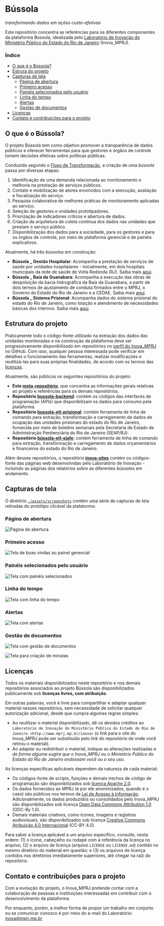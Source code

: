 # Bússola

*transformando dados em ações custo-efetivas*

Este repositório concentra as referências para os diferentes componentes da plataforma Bússola, idealizada pelo [Laboratório de Inovação do Ministério Público do Estado do Rio de Janeiro](http://www.mprj.mp.br/inova) (Inova_MPRJ).

### Índice

- [O que é o Bússola?](#o-que-é-o-bússola)
- [Estrura do projeto](#estrutura-do-projeto)
- [Capturas de tela](#capturas-de-tela)
  - [Página de abertura](#página-de-abertura)
  - [Primeiro acesso](#primeiro-acesso)
  - [Painéis selecionados pelo usuário](#painéis-selecionados-pelo-usuário)
  - [Linha do tempo](#linha-do-tempo)
  - [Alertas](#alertas)
  - [Gestão de documentos](#gestão-de-documentos)
- [Licenças](#licenças)
- [Contato e contribuições para o projeto](#contato-e-contribuições-para-o-projeto)

## O que é o Bússola?

O projeto Bússola tem como objetivo promover a transparência de dados públicos e oferecer ferramentas para que gestores e órgãos de controle tomem decisões efetivas sobre políticas públicas.

Conduzida segundo o [Fluxo de Transformação](https://www.mprj.mp.br/inova/fluxotransformacao), a criação de uma *bússola* passa por diversas etapas:

1. Identificação de uma demanda relacionada ao monitoramento e melhoria na prestação de serviços públicos.
1. Contato e mobilização de atores envolvidos com a execução, avaliação e fiscalização do serviço.
1. Pesquisa colaborativa de melhores práticas de monitoramento aplicadas ao serviço.
1. Seleção de gestores e unidades prototipadores.
1. Priorização de indicadores críticos e abertura de dados.
1. Criação da arquitetura de coleta contínua dos dados nas unidades que prestam o serviço público.
1. Disponibilização dos dados para a sociedade, para os gestores e para os órgãos de controle, por meio de plataforma gerencial e de painéis explicativos.

Atualmente, há três *bússolas* em construção:

- **Bússola _ Gestão Hospitalar**: Acompanha a prestação de serviços de saúde por unidades hospitalares - inicialmente, em dois hospitais municipais da rede de saúde de Volta Redonda (RJ). Saiba mais [aqui](https://www.mprj.mp.br/inova/gestaohospitalar).
- **Bússola _ Baía da Guanabara**: Acompanha a execução das obras de despoluição da bacia hidrográfica da Baía da Guanabara, a partir de dois termos de ajustamento de conduta firmados entre o MPRJ, o Governo do Estado do Rio de Janeiro e a CEDAE. Saiba mais [aqui](http://www.mprj.mp.br/inova/baiaguanabara).
- **Bússola _ Sistema Prisional**: Acompanha dados do sistema prisional do estado do Rio de Janeiro, como lotação e atendimento de necessidades básicas dos internos. Saiba mais [aqui](https://www.mprj.mp.br/inova/sistemaprisional).

## Estrutura do projeto

Praticamente todo o código-fonte utilizado na extração dos dados das unidades monitoradas e na construção da plataforma deve ser progressivamente disponibilizado em repositórios no [perfil do Inova_MPRJ](https://github.com/Inova-MPRJ) no GitHub. Com isso, qualquer pessoa interessada pode verificar em detalhes o funcionamento das ferramentas, realizar modificações e reutilizá-las para suas próprias finalidades, de acordo com os termos das [licenças](#licenças).

Atualmente, são públicos os seguintes repositórios do projeto:

- **Este [meta-repositório](https://github.com/Inova-MPRJ/bussola)**, que concentra as informações gerais relativas ao projeto e referências para os demais repositórios.
- **Repositório [bussola-backend](https://github.com/Inova-MPRJ/bussola-backend)**: contém os códigos das interfaces de programação (APIs) que disponibilizam os dados para consumo pela plataforma.
- **Repositório [bussola-etl-prisional](https://github.com/Inova-MPRJ/bussola-etl-prisional)**: contém ferramenta de linha de comando para extração, transformação e carregamento de dados de ocupação das unidades prisionais do estado do Rio de Janeiro, fornecida por meio de boletins semanais pela Secretaria de Estado da Administração Penitenciária do Rio de Janeiro (SEAP/RJ).
- **Repositório [bússola-etl-siafe](https://github.com/Inova-MPRJ/bussola-etl-siafe)**: contém ferramenta de linha de comando para extração, transformação e carregamento de dados orçamentários e financeiros do estado do Rio de Janeiro.

Além desses repositórios, o repositório **[inova-sites](https://github.com/Inova-MPRJ/inova-sites)** contém os códigos-fonte das páginas web desenvolvidas pelo Laboratório de Inovação - incluindo as páginas dos relatórios sobre as diferentes *bússolas* em andamento.

## Capturas de tela

O diretório [`./assets/screenshots`](./assets/screenshots) contém uma série de capturas de tela retiradas do protótipo clicável da platatorma:

### Página de abertura

![Página de abertura](./assets/screenshots/abertura.svg)

### Primeiro acesso

![Tela de boas vindas ao painel gerencial](./assets/screenshots/primeira_entrada_01.svg)

### Painéis selecionados pelo usuário

![Tela com painéis selecionados](./assets/screenshots/painel_02.svg)

### Linha do tempo

![Tela com linha do tempo](./assets/screenshots/linha_tempo_02.svg)

### Alertas

![Tela com alertas](./assets/screenshots/alertas_01.svg)

### Gestão de documentos

![Tela com gestão de documentos](./assets/screenshots/documentos_01.svg)

![Tela para criação de minutas](./assets/screenshots/documentos_03.png)

## Licenças

Todos os materiais disponibilizados neste repositório e nos demais repositórios associados ao projeto Bússola são disponibilizados publicamente sob **licenças livres, com atribuição**.

Em outras palavras, você é livre para compartilhar e adaptar qualquer material nesses repositórios, sem necessidade de solicitar qualquer autorização adicional, desde que cumpra algumas regras simples:

- Ao reutilizar o material disponibilizado, dê os devidos créditos ao `Laboratório de Inovação do Ministério Público do Estado do Rio de Janeiro <http://www.mprj.mp.br/inova>` (o link para o site do Inova_MPRJ pode ser substituído pelo link do repositório de onde você retirou o material).
- Ao adaptar ou redistribuir o material, indique as alterações realizadas e *de forma alguma sugira que o Inova_MPRJ ou o Ministério Público do Estado do Rio de Janeiro endossam você ou o seu uso*.

As licenças específicas aplicáveis dependem da natureza de cada material:

- Os códigos-fonte de scripts, funções e demais trechos de código de programação são disponibilizados sob [licença Apache 2.0](https://www.apache.org/licenses/LICENSE-2.0).
- Os dados fornecidos ao MPRJ (e por ele anonimizados, quando é o caso) são públicos nos termos da [Lei de Acesso à Informação](http://www.planalto.gov.br/ccivil_03/_ato2011-2014/2011/lei/l12527.htm). Adicionalmente, os dados produzidos ou consolidados pelo Inova_MPRJ são disponibilizados sob licença [Open Data Commons Attribution 1.0](https://opendatacommons.org/licenses/by/1-0/) (ODC-By 1.0).
- Demais materiais criativos, como ícones, imagens e registros audiovisuais, são disponibilizados sob licença [Creative Commons Atribuição 4.0 Internacional](https://creativecommons.org/licenses/by/4.0/deed.pt_BR) (CC-BY 4.0).

Para saber a licença aplicável a um arquivo específico, consulte, nesta ordem: (1) o ícone, cabeçalho ou rodapé com a referência da licença no arquivo; (2) o arquivo de licença (arquivo `LICENSE` ou `LICENSE.md`) contido no mesmo diretório do material em questão; e (3) os arquivos de licença contidos nos diretórios imediatamente superiores, até chegar na raíz do repositório.

## Contato e contribuições para o projeto

Com a evolução do projeto, o Inova_MPRJ pretende contar com a colaboração de pessoas e instituições interessadas em contribuir com o desenvolvimento da plataforma.

Por enquanto, porém, a melhor forma de propor um trabalho em conjunto ou se comunicar conosco é por meio do e-mail do Laboratório: [inova@mprj.mp.br](mailto:inova@mprj.mp.br)
